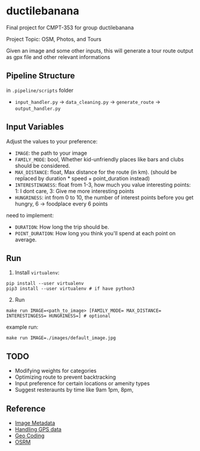 # ductilebanana
Final project for CMPT-353 for group ductilebanana

Project Topic: OSM, Photos, and Tours

Given an image and some other inputs, this will generate a tour route output as gpx file and other relevant informations

## Pipeline Structure
in `.pipeline/scripts` folder
- `input_handler.py` -> `data_cleaning.py` -> `generate_route` -> `output_handler.py`

## Input Variables
Adjust the values to your preference:
- `IMAGE`: the path to your image
- `FAMILY_MODE`: bool, Whether kid-unfriendly places like bars and clubs should be considered.
- `MAX_DISTANCE`: float, Max distance for the route (in km). (should be replaced by duration * speed + point_duration instead)
- `INTERESTINGNESS`: float from 1-3, how much you value interesting points: 1: I dont care, 3: Give me more interesting points
- `HUNGRINESS`: int from 0 to 10, the number of interest points before you get hungry, 6 -> foodplace every 6 points

need to implement:
- `DURATION`: How long the trip should be.
- `POINT_DURATION`: How long you think you'll spend at each point on average.

## Run
1. Install `virtualenv`:
```
pip install --user virtualenv
pip3 install --user virtualenv # if have python3
```
2. Run
```
make run IMAGE=<path_to_image> [FAMILY_MODE= MAX_DISTANCE= INTERESTINGESS= HUNGRINESS=] # optional
```
example run:
```
make run IMAGE=./images/default_image.jpg
```

## TODO
- Modifying weights for categories
- Optimizing route to prevent backtracking
- Input preference for certain locations or amenity types
- Suggest resteraunts by time like 9am 1pm, 8pm,

## Reference
- [Image Metadata](https://www.geeksforgeeks.org/how-to-extract-image-metadata-in-python/)
- [Handling GPS data](https://stackoverflow.com/questions/19804768/interpreting-gps-info-of-exif-data-from-photo-in-python)
- [Geo Coding](https://nominatim.org/release-docs/develop/api/Search/)
- [OSRM](https://project-osrm.org/docs/v5.5.1/api/#general-options)
